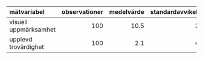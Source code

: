 |mätvariabel           | observationer| medelvärde| standardavvikelse|
|:---------------------|-------------:|----------:|-----------------:|
|visuell uppmärksamhet |           100|       10.5|               2.3|
|upplevd trovärdighet  |           100|        2.1|               4.1|
